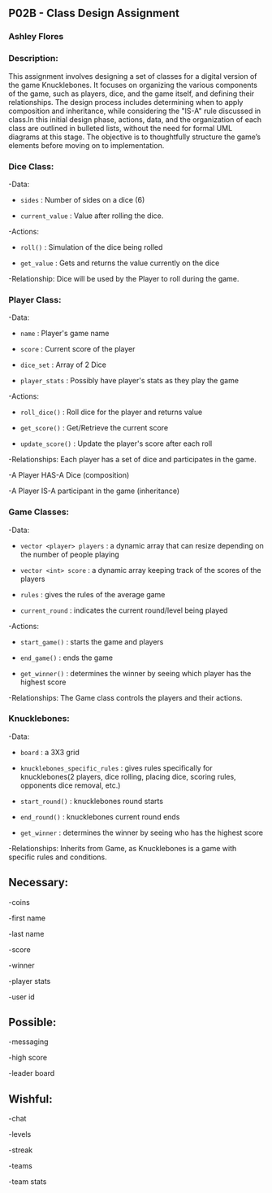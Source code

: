 ## P02B - Class Design Assignment
### Ashley Flores
### Description:

This assignment involves designing a set of classes for a digital version of the game Knucklebones. It focuses on organizing the various components of the game, such as players, dice, and the game itself, and defining their relationships. The design process includes determining when to apply composition and inheritance, while considering the "IS-A" rule discussed in class.In this initial design phase, actions, data, and the organization of each class are outlined in bulleted lists, without the need for formal UML diagrams at this stage. The objective is to thoughtfully structure the game’s elements before moving on to implementation.

### Dice Class:
  -Data:
  - `sides` : Number of sides on a dice (6)
    
  - `current_value` : Value after rolling the dice.
    
  -Actions:
  -  `roll()` : Simulation of the dice being rolled
    
  - `get_value` : Gets and returns the value currently on the dice
    
  -Relationship: Dice will be used by the Player to roll during the game.
  
    
### Player Class:
  -Data:
  - `name` : Player's game name
    
  - `score` : Current score of the player
    
  - `dice_set` : Array of 2 Dice
    
  - `player_stats` : Possibly have player's stats as they play the game
    
  -Actions:
  - `roll_dice()` : Roll dice for the player and returns value
    
  - `get_score()` : Get/Retrieve the current score
    
  - `update_score()` : Update the player's score after each roll
    
  -Relationships: Each player has a set of dice and participates in the game.
  
  -A Player HAS-A Dice (composition)
    
  -A Player IS-A participant in the game (inheritance)
  
### Game Classes:
  -Data:
  - `vector <player> players` : a dynamic array that can resize depending on the number of people playing
    
  - `vector <int> score` : a dynamic array keeping track of the scores of the players
    
  - `rules` : gives the rules of the average game
    
  - `current_round` : indicates the current round/level being played
    
  -Actions:
  - `start_game()` : starts the game and players
    
  - `end_game()` : ends the game
    
  - `get_winner()` : determines the winner by seeing which player has the highest score
    
  -Relationships: The Game class controls the players and their actions.

### Knucklebones:
  -Data:
  - `board` : a 3X3 grid
    
  - `knucklebones_specific_rules` : gives rules specifically for knucklebones(2 players, dice rolling, placing dice, scoring rules, opponents dice removal, etc.)
    
  - `start_round()` : knucklebones round starts
    
  - `end_round()` : knucklebones current round ends
    
  - `get_winner` : determines the winner by seeing who has the highest score
    
  -Relationships: Inherits from Game, as Knucklebones is a game with specific rules and conditions.

## Necessary:
-coins

-first name

-last name

-score

-winner

-player stats

-user id

## Possible:
-messaging

-high score

-leader board

## Wishful:
-chat

-levels

-streak

-teams

-team stats
